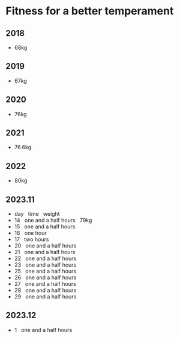 # Fitness for a better temperament
## 2018
- 68kg
## 2019
- 67kg
## 2020
- 76kg
## 2021
- 76.6kg
## 2022
- 80kg
## 2023.11
- day &nbsp; time &nbsp; weight
- 14 &nbsp; one and a half hours &nbsp; 79kg
- 15 &nbsp; one and a half hours
- 16 &nbsp; one hour
- 17 &nbsp; two hours
- 20 &nbsp; one and a half hours
- 21 &nbsp; one and a half hours
- 22 &nbsp; one and a half hours
- 23 &nbsp; one and a half hours
- 25 &nbsp; one and a half hours
- 26 &nbsp; one and a half hours
- 27 &nbsp; one and a half hours
- 28 &nbsp; one and a half hours
- 29 &nbsp; one and a half hours
## 2023.12
- 1 &nbsp; one and a half hours




